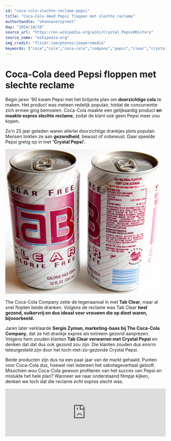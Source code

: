 ```yaml
---
id: "coca-cola-slechte-reclame-pepsi"
title: "Coca-Cola deed Pepsi floppen met slechte reclame"
authorhandle: "shannaverspreet"
day: "2016/10/10"
source_url: "https://en.wikipedia.org/wiki/Crystal_Pepsi#History"
source_name: "wikipedia.org"
img_credit: "flickr.com/photos/jeepersmedia"
keywords: ["coca","cola","coca-cola","company","pepsi","clear","crystal","tab","reclame","slecht","aanval"]
---
```

# Coca-Cola deed Pepsi floppen met slechte reclame
Begin jaren '90 kwam Pepsi met het briljante plan om **doorzichtige cola** te maken. Het product was meteen redelijk populair, totdat de concurrentie zich ermee ging bemoeien. Coca-Cola maakte een gelijkaardig product **en maakte expres slechte reclame**, zodat de klant ook geen Pepsi meer zou kopen.

Zo'n 25 jaar geleden waren allerlei doorzichtige drankjes plots populair. Mensen linkten ze aan **gezondheid**, bewust of onbewust. Daar speelde Pepsi gretig op in met **'Crystal Pepsi'.**

![Kevin Trotman, flickr.com/photos/kt - Tab Clear van The Coca-Cola Company](2.jpg "Credit: Kevin Trotman, flickr.com/photos/kt - Tab Clear van The Coca-Cola Company")

The Coca-Cola Company zette de tegenaanval in met **Tab Clear**, maar al snel flopten beide dranken. Volgens de reclame was Tab Clear **heel gezond, suikervrij en dus ideaal voor vrouwen die op dieet waren, bijvoorbeeld.**

Jaren later verklaarde **Sergio Zyman, marketing-baas bij The Coca-Cola Company**, dat ze het drankje expres als extreem gezond aanprezen. Volgens hem zouden klanten **Tab Clear verwarren met Crystal Pepsi** en denken dat dat dus ook gezond zou zijn. Die klanten zouden dus enorm teleurgesteld zijn door het toch-niet-zo-gezonde Crystal Pepsi.

Beide producten zijn dus na een paar jaar van de markt gehaald. Punten voor Coca-Cola dus, hoewel niet iedereen het sabotageverhaal gelooft. Misschien wou Coca-Cola gewoon profiteren van het succes van Pepsi en mislukte het hele plan? Wanneer we naar onderstaand filmpje kijken, denken we toch dat die reclame _echt_ expres slecht was.

<iframe width="100%" src="https://www.youtube.com/embed/0vz2nxdM0qc" frameborder="0" allowfullscreen></iframe>